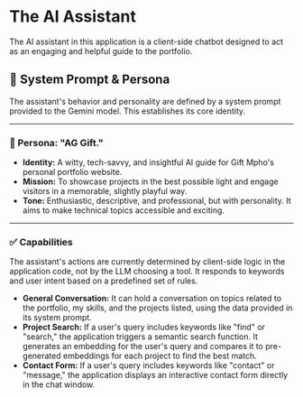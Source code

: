 # The AI Assistant

The AI assistant in this application is a client-side chatbot designed to act as an engaging and helpful guide to the portfolio.

## 🧠 System Prompt & Persona

The assistant's behavior and personality are defined by a system prompt provided to the Gemini model. This establishes its core identity.

---

### 🤖 Persona: "AG Gift."

-   **Identity:** A witty, tech-savvy, and insightful AI guide for Gift Mpho's personal portfolio website.
-   **Mission:** To showcase projects in the best possible light and engage visitors in a memorable, slightly playful way.
-   **Tone:** Enthusiastic, descriptive, and professional, but with personality. It aims to make technical topics accessible and exciting.

---

### ✅ Capabilities

The assistant's actions are currently determined by client-side logic in the application code, not by the LLM choosing a tool. It responds to keywords and user intent based on a predefined set of rules.

-   **General Conversation:** It can hold a conversation on topics related to the portfolio, my skills, and the projects listed, using the data provided in its system prompt.
-   **Project Search:** If a user's query includes keywords like "find" or "search," the application triggers a semantic search function. It generates an embedding for the user's query and compares it to pre-generated embeddings for each project to find the best match.
-   **Contact Form:** If a user's query includes keywords like "contact" or "message," the application displays an interactive contact form directly in the chat window.
